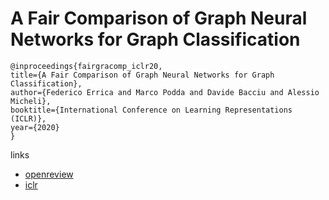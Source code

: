# A Fair Comparison of Graph Neural Networks for Graph Classification

```
@inproceedings{fairgracomp_iclr20,
title={A Fair Comparison of Graph Neural Networks for Graph Classification},
author={Federico Errica and Marco Podda and Davide Bacciu and Alessio Micheli},
booktitle={International Conference on Learning Representations (ICLR)},
year={2020}
}
```

links
- [openreview](https://openreview.net/forum?id=HygDF6NFPB)
- [iclr](https://iclr.cc/virtual_2020/poster_HygDF6NFPB.html)
